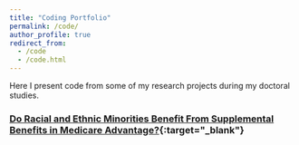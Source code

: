 ```yaml
---
title: "Coding Portfolio"
permalink: /code/
author_profile: true
redirect_from: 
  - /code
  - /code.html
---
```


Here I present code from some of my research projects during my doctoral studies. 

### [Do Racial and Ethnic Minorities Benefit From Supplemental Benefits in Medicare Advantage?](https://github.com/gregory-scala/welfare_ma){:target="_blank"} 